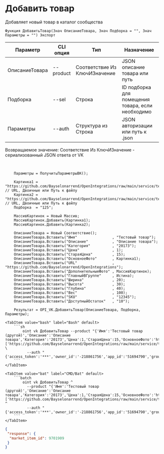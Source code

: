 ﻿---
sidebar_position: 4
---

# Добавить товар
 Добавляет новый товар в каталог сообщества



`Функция ДобавитьТовар(Знач ОписаниеТовара, Знач Подборка = "", Знач Параметры = "") Экспорт`

  | Параметр | CLI опция | Тип | Назначение |
  |-|-|-|-|
  | ОписаниеТовара | --product | Соответствие Из КлючИЗначение | JSON описание товара или путь |
  | Подборка | --sel | Строка | ID подборка для помещения товара, если необходимо |
  | Параметры | --auth | Структура из Строка | JSON авторизации или путь к .json |

  
  Возвращаемое значение:   Соответствие Из КлючИЗначение - сериализованный JSON ответа от VK

<br/>




```bsl title="Пример кода"
    Параметры = ПолучитьПараметрыВК();

    Картинка1 = "https://github.com/Bayselonarrend/OpenIntegrations/raw/main/service/test_data/picture.jpg";  // URL, Двоичные или Путь к файлу
    Картинка2 = "https://github.com/Bayselonarrend/OpenIntegrations/raw/main/service/test_data/picture2.jpg"; // URL, Двоичные или Путь к файлу
    Подборка  = "125";

    МассивКартинок = Новый Массив;
    МассивКартинок.Добавить(Картинка1);
    МассивКартинок.Добавить(Картинка2);

    ОписаниеТовара = Новый Соответствие();
    ОписаниеТовара.Вставить("Имя"                , "Тестовый товар");
    ОписаниеТовара.Вставить("Описание"           , "Описание товара");
    ОписаниеТовара.Вставить("Категория"          , "20173");
    ОписаниеТовара.Вставить("Цена"               , 1);
    ОписаниеТовара.Вставить("СтараяЦена"         , 15);
    ОписаниеТовара.Вставить("ОсновноеФото"       , Картинка1);
    ОписаниеТовара.Вставить("URL"                , "https://github.com/Bayselonarrend/OpenIntegrations");
    ОписаниеТовара.Вставить("ДополнительныеФото" , МассивКартинок);
    ОписаниеТовара.Вставить("ГлавныйВГруппе"     , Истина);
    ОписаниеТовара.Вставить("Ширина"             , 20);
    ОписаниеТовара.Вставить("Высота"             , 30);
    ОписаниеТовара.Вставить("Глубина"            , 40);
    ОписаниеТовара.Вставить("Вес"                , 100);
    ОписаниеТовара.Вставить("SKU"                , "12345");
    ОписаниеТовара.Вставить("ДоступныйОстаток"   , "10");

    Результат = OPI_VK.ДобавитьТовар(ОписаниеТовара, Подборка, Параметры);
```
    

 <Tabs>
  
    <TabItem value="bash" label="Bash" default>
        ```sh
            oint vk ДобавитьТовар --product "{'Имя':'Тестовый товар (другой)','Описание':'Описание товара','Категория':'20173','Цена':1,'СтараяЦена':15,'ОсновноеФото':'https://github.com/Bayselonarrend/OpenIntegrations/raw/main/service/test_data/picture.jpg','URL':'https://github.com/Bayselonarrend/OpenIntegrations','ДополнительныеФото':['https://github.com/Bayselonarrend/OpenIntegrations/raw/main/service/test_data/picture.jpg','https://github.com/Bayselonarrend/OpenIntegrations/raw/main/service/test_data/picture2.jpg'],'ГлавныйВГруппе':true,'НомерГруппы':null,'Ширина':20,'Высота':30,'Глубина':40,'Вес':100,'SKU':12345,'ДоступныйОстаток':'10','ЗначенияСвойств':2617}" \
              --auth "{'access_token':'***','owner_id':'-218861756','app_id':'51694790','group_id':'218861756'}"
        ```
    </TabItem>
  
    <TabItem value="bat" label="CMD/Bat" default>
        ```batch
            oint vk ДобавитьТовар ^
              --product "{'Имя':'Тестовый товар (другой)','Описание':'Описание товара','Категория':'20173','Цена':1,'СтараяЦена':15,'ОсновноеФото':'https://github.com/Bayselonarrend/OpenIntegrations/raw/main/service/test_data/picture.jpg','URL':'https://github.com/Bayselonarrend/OpenIntegrations','ДополнительныеФото':['https://github.com/Bayselonarrend/OpenIntegrations/raw/main/service/test_data/picture.jpg','https://github.com/Bayselonarrend/OpenIntegrations/raw/main/service/test_data/picture2.jpg'],'ГлавныйВГруппе':true,'НомерГруппы':null,'Ширина':20,'Высота':30,'Глубина':40,'Вес':100,'SKU':12345,'ДоступныйОстаток':'10','ЗначенияСвойств':2617}" ^
              --auth "{'access_token':'***','owner_id':'-218861756','app_id':'51694790','group_id':'218861756'}"
        ```
    </TabItem>
</Tabs>


```json title="Результат"
{
 "response": {
  "market_item_id": 9701909
 }
}
```
